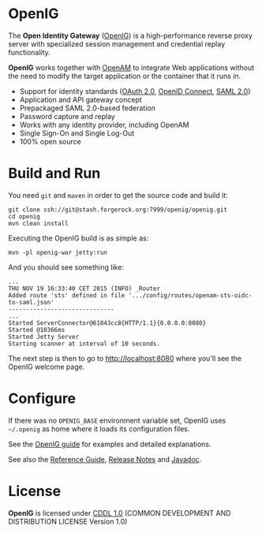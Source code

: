 <!--
  The contents of this file are subject to the terms of the Common Development and
  Distribution License (the License). You may not use this file except in compliance with the
  License.

  You can obtain a copy of the License at legal/CDDLv1.0.txt. See the License for the
  specific language governing permission and limitations under the License.

  When distributing Covered Software, include this CDDL Header Notice in each file and include
  the License file at legal/CDDLv1.0.txt. If applicable, add the following below the CDDL
  Header, with the fields enclosed by brackets [] replaced by your own identifying
  information: "Portions copyright [year] [name of copyright owner]".

  Copyright 2015 ForgeRock AS.
  -->
OpenIG
======

The **Open Identity Gateway** ([OpenIG](http://forgerock.org/openig)) is a high-performance reverse proxy server with
specialized session management and credential replay functionality.

**OpenIG** works together with [OpenAM](http://forgerock.org/openam) to integrate Web applications without the need to
modify the target application or the container that it runs in.

* Support for identity standards ([OAuth 2.0](https://tools.ietf.org/html/rfc6749), [OpenID Connect](http://openid.net/specs/openid-connect-core-1_0.html), [SAML 2.0](http://saml.xml.org/saml-specifications))
* Application and API gateway concept
* Prepackaged SAML 2.0-based federation
* Password capture and replay
* Works with any identity provider, including OpenAM
* Single Sign-On and Single Log-Out
* 100% open source

Build and Run
=============

You need `git` and `maven` in order to get the source code and build it:
```
git clone ssh://git@stash.forgerock.org:7999/openig/openig.git
cd openig
mvn clean install
```

Executing the OpenIG build is as simple as:
```
mvn -pl openig-war jetty:run
```

And you should see something like:
```
...
THU NOV 19 16:33:40 CET 2015 (INFO) _Router
Added route 'sts' defined in file '.../config/routes/openam-sts-oidc-to-saml.json'
------------------------------
...
Started ServerConnector@61843cc8{HTTP/1.1}{0.0.0.0:8080}
Started @10366ms
Started Jetty Server
Starting scanner at interval of 10 seconds.
```

The next step is then to go to [http://localhost:8080](http://localhost:8080) where you'll see the OpenIG welcome page.

Configure
=========
If there was no `OPENIG_BASE` environment variable set, OpenIG uses `~/.openig` as home where it loads its configuration files.

See the [OpenIG guide](http://openig.forgerock.org/doc/bootstrap/gateway-guide/index.html) for examples and detailed explanations.

See also the [Reference Guide](http://openig.forgerock.org/doc/bootstrap/reference/index.html),
[Release Notes](http://openig.forgerock.org/doc/bootstrap/release-notes/index.html)
and [Javadoc](http://openig.forgerock.org/javadoc/index.html).

License
=======

**OpenIG** is licensed under [CDDL 1.0](legal/CDDLv1.0.txt) (COMMON DEVELOPMENT AND DISTRIBUTION LICENSE Version 1.0)
